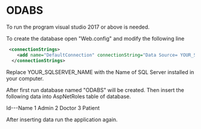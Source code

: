 # ODABS

To run the program visual studio 2017 or above is needed.

To create the database open "Web.config" and modify the following line

```xml
 <connectionStrings>
    <add name="DefaultConnection" connectionString="Data Source= YOUR_SQLSERVER_NAME; Initial Catalog = ODABS; Integrated Security=True;" providerName="System.Data.SqlClient" />
  </connectionStrings>
  ```
  Replace YOUR_SQLSERVER_NAME with the Name of SQL Server installed in your computer.
  
  After first run database named "ODABS" will be created.
  Then insert the following data into AspNetRoles table of database.
  
  Id---Name
  1    Admin
  2    Doctor
  3    Patient
  
  After inserting data run the application again.
